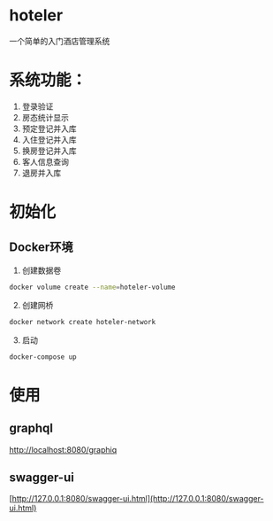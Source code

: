 # hoteler
一个简单的入门酒店管理系统

# 系统功能：
1. 登录验证
2. 房态统计显示
3. 预定登记并入库
4. 入住登记并入库
5. 换房登记并入库
6. 客人信息查询
7. 退房并入库

# 初始化

## Docker环境
1. 创建数据卷
```bash
docker volume create --name=hoteler-volume
```
2. 创建网桥
```bash
docker network create hoteler-network
```
3. 启动
```bash
docker-compose up
```

# 使用
## graphql
[http://localhost:8080/graphiq](http://localhost:8080/graphiq)
## swagger-ui
[http://127.0.0.1:8080/swagger-ui.html](http://127.0.0.1:8080/swagger-ui.html)